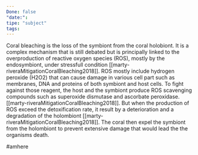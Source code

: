 ```yaml
---
Done: false
"date:":
tipe: "subject"
tags:
---
```

Coral bleaching is the loss of the symbiont from the coral holobiont. It is a complex mechanism that is still debated but is principally linked to the overproduction of reactive oxygen species (ROS), mostly by the endosymbiont, under stressfull condition [[marty-riveraMitigationCoralBleaching2018]]. ROS mostly include hydrogen peroxide (H2O2) that can cause damage in various cell part such as membranes, DNA and proteins of both symbiont and host cells. To fight against those reagent, 
the host and the symbiont produce ROS scavenging compounds such as superoxide dismutase and ascorbate peroxidase. [[marty-riveraMitigationCoralBleaching2018]]. But when the production of ROS exceed the detoxification rate, it result by a deterioration and a degradation of the holombiont [[marty-riveraMitigationCoralBleaching2018]]. The coral then expel the symbiont from the holombiont to prevent extensive damage that would lead the the organisms death. 

#amhere